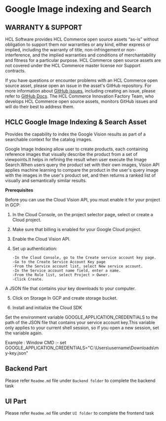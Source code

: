 # Google Image indexing and Search

## WARRANTY & SUPPORT 
HCL Software provides HCL Commerce open source assets “as-is” without obligation to support them nor warranties or any kind, either express or implied, including the warranty of title, non-infringement or non-interference, and the implied warranties and conditions of merchantability and fitness for a particular purpose. HCL Commerce open source assets are not covered under the HCL Commerce master license nor Support contracts.

If you have questions or encounter problems with an HCL Commerce open source asset, please open an issue in the asset's GitHub repository. For more information about [GitHub issues](https://docs.github.com/en/issues), including creating an issue, please refer to [GitHub Docs](https://docs.github.com/en). The HCL Commerce Innovation Factory Team, who develops HCL Commerce open source assets, monitors GitHub issues and will do their best to address them. 

## HCLC Google Image Indexing & Search Asset

Provides the capability to index the Google Vision results as part of a searchable context for the catalog images.

Google Image Indexing allow user to create products, each containing reference images that visually describe the product from a set of viewpoints.It helps in refining the result when user execute the Image Search.When users query the product set with their own images, Vision API applies machine learning to compare the product in the user's query image with the images in the user's product set, and then returns a ranked list of visually and semantically similar results.

**Prerequisites**

Before you can use the Cloud Vision API, you must enable it for your project in GCP:
1.	In the Cloud Console, on the project selector page, select or create a Cloud project.
2.	Make sure that billing is enabled for your Google Cloud project. 
3.	Enable the Cloud Vision API.
4.	Set up authentication:

        -In the Cloud Console, go to the Create service account key page.
        -Go to the Create Service Account Key page
        -From the Service account list, select New service account.
        -In the Service account name field, enter a name.
        -From the Role list, select Project > Owner.
        -Click Create.
 A JSON file that contains your key downloads to your computer. 
 
5.  Click on Storage In GCP and create storage bucket.

6.  Install and initialize the Cloud SDK
 
Set the environment variable GOOGLE_APPLICATION_CREDENTIALS to the path of the JSON file that contains your service account key.This variable only applies to your current shell session, so if you open a new session, set the variable again.

Example : Window CMD :- set GOOGLE_APPLICATION_CREDENTIALS="C:\Users\username\Downloads\my-key.json"

## Backend Part

Please refer `Readme.md` file under `Backend folder` to complete the backend task


## UI Part

Please refer `Readme.md` file under `UI folder` to complete the frontend task
